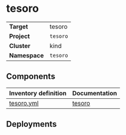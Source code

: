 # tesoro

|||
| --- | --- |
| **Target** | tesoro |
| **Project**     | `tesoro`|
| **Cluster**     |  kind  |
| **Namespace**   | `tesoro` |

## Components
| Inventory definition | Documentation |
| --- | --- |
|[tesoro.yml](../../inventory/classes/components/tesoro.yml)| [tesoro](tesoro-readme.md)|

## Deployments
